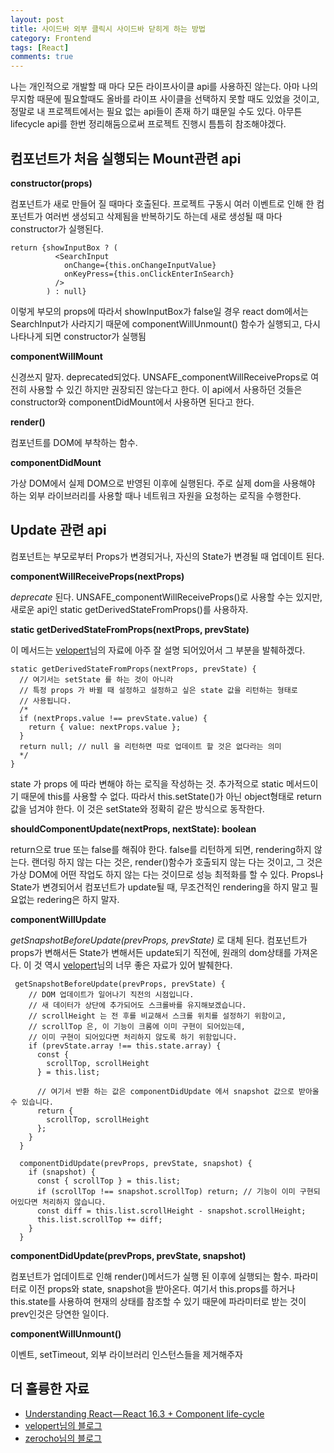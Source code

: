 ```yaml
---
layout: post
title: 사이드바 외부 클릭시 사이드바 닫히게 하는 방법
category: Frontend
tags: [React]
comments: true
---
```


나는 개인적으로 개발할 때 마다 모든 라이프사이클 api를 사용하진 않는다. 아마 나의 무지함 때문에 필요할때도 올바를 라이프 사이클을 선택하지 못할 때도 있었을 것이고, 정말로 내 프로젝트에서는 필요 없는 api들이 존재 하기 떄문일 수도 있다. 아무튼 lifecycle api를 한번 정리해둠으로써 프로젝트 진행시 틈틈히 참조해야겠다. 

## 컴포넌트가 처음 실행되는 Mount관련 api


**constructor(props)**

컴포넌트가 새로 만들어 질 때마다 호출된다. 프로젝트 구동시 여러 이벤트로 인해 한 컴포넌트가 여러번 생성되고 삭제됨을 반복하기도 하는데 새로 생성될 때 마다 constructor가 실행된다. 
```
return {showInputBox ? (
          <SearchInput
            onChange={this.onChangeInputValue}
            onKeyPress={this.onClickEnterInSearch}
          />
        ) : null}
```
이렇게 부모의 props에 따라서 showInputBox가 false일 경우 react dom에서는 SearchInput가 사라지기 때문에 componentWillUnmount() 함수가 실행되고, 다시 나타나게 되면 constructor가 실행됨


**componentWillMount**

신경쓰지 말자. deprecated되었다. UNSAFE_componentWillReceiveProps로 여전히 사용할 수 있긴 하지만 권장되진 않는다고 한다. 이 api에서 사용하던 것들은 constructor와 componentDidMount에서 사용하면 된다고 한다.

**render()**

컴포넌트를 DOM에 부착하는 함수.

**componentDidMount**

가상 DOM에서 실제 DOM으로 반영된 이후에 실행된다. 주로 실제 dom을 사용해야 하는 외부 라이브러리를 사용할 때나 네트워크 자원을 요청하는 로직을 수행한다.

## Update 관련 api
컴포넌트는 부모로부터 Props가 변경되거나, 자신의 State가 변경될 때 업데이트 된다.

**componentWillReceiveProps(nextProps)**

*deprecate* 된다. UNSAFE_componentWillReceiveProps()로 사용할 수는 있지만, 새로운 api인 static getDerivedStateFromProps()를 사용하자.

**static getDerivedStateFromProps(nextProps, prevState)**

이 메서드는 [velopert](https://velopert.com/3631)님의 자료에 아주 잘 설명 되어있어서 그 부분을 발췌하겠다.
```
static getDerivedStateFromProps(nextProps, prevState) {
  // 여기서는 setState 를 하는 것이 아니라
  // 특정 props 가 바뀔 때 설정하고 설정하고 싶은 state 값을 리턴하는 형태로
  // 사용됩니다.
  /*
  if (nextProps.value !== prevState.value) {
    return { value: nextProps.value };
  }
  return null; // null 을 리턴하면 따로 업데이트 할 것은 없다라는 의미
  */
}
```
state 가 props 에 따라 변해야 하는 로직을 작성하는 것. 추가적으로 static 메서드이기 때문에 this를 사용할 수 없다. 따라서 this.setState()가 아닌 object형태로 return 값을 넘겨야 한다. 이 것은 setState와 정확히 같은 방식으로 동작한다.

**shouldComponentUpdate(nextProps, nextState): boolean**

return으로 true 또는 false를 해줘야 한다. false를 리턴하게 되면, rendering하지 않는다. 랜더링 하지 않는 다는 것은, render()함수가 호출되지 않는 다는 것이고, 그 것은 가상 DOM에 어떤 작업도 하지 않는 다는 것이므로 성능 최적화를 할 수 있다. Props나 State가 변경되어서 컴포넌트가 update될 때, 무조건적인 rendering을 하지 말고 필요없는 redering은 하지 말자.

**componentWillUpdate** 

  
*getSnapshotBeforeUpdate(prevProps, prevState)* 로 대체 된다. 컴포넌트가 props가 변해서든 State가 변해서든 update되기 직전에, 원래의 dom상태를 가져온다. 이 것 역시 [velopert](https://velopert.com/3631)님의 너무 좋은 자료가 있어 발췌한다.
```
 getSnapshotBeforeUpdate(prevProps, prevState) {
    // DOM 업데이트가 일어나기 직전의 시점입니다.
    // 새 데이터가 상단에 추가되어도 스크롤바를 유지해보겠습니다.
    // scrollHeight 는 전 후를 비교해서 스크롤 위치를 설정하기 위함이고,
    // scrollTop 은, 이 기능이 크롬에 이미 구현이 되어있는데, 
    // 이미 구현이 되어있다면 처리하지 않도록 하기 위함입니다.
    if (prevState.array !== this.state.array) {
      const {
        scrollTop, scrollHeight
      } = this.list;

      // 여기서 반환 하는 값은 componentDidUpdate 에서 snapshot 값으로 받아올 수 있습니다.
      return {
        scrollTop, scrollHeight
      };
    }
  }

  componentDidUpdate(prevProps, prevState, snapshot) {
    if (snapshot) {
      const { scrollTop } = this.list;
      if (scrollTop !== snapshot.scrollTop) return; // 기능이 이미 구현되어있다면 처리하지 않습니다.
      const diff = this.list.scrollHeight - snapshot.scrollHeight;
      this.list.scrollTop += diff;
    }
  }
  ```

**componentDidUpdate(prevProps, prevState, snapshot)**

컴포넌트가 업데이트로 인해 render()메서드가 실행 된 이후에 실행되는 함수. 파라미터로 이전 props와 state, snapshot을 받아온다. 여기서 this.props를 하거나 this.state를 사용하여 현재의 상태를 참조할 수 있기 때문에 파라미터로 받는 것이 prev인것은 당연한 일이다.

**componentWillUnmount()**

이벤트, setTimeout, 외부 라이브러리 인스턴스들을 제거해주자


## 더 훌륭한 자료

* [Understanding React — React 16.3 + Component life-cycle](https://medium.com/@baphemot/understanding-react-react-16-3-component-life-cycle-23129bc7a705)
* [velopert님의 블로그](https://velopert.com/3631)
* [zerocho님의 블로그](https://www.zerocho.com/category/React/post/579b5ec26958781500ed9955)
